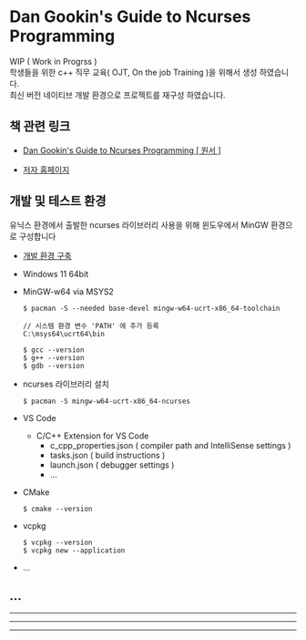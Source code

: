 # Dan Gookin's Guide to Ncurses Programming  

WIP ( Work in Progrss )  
학생들을 위한 c++ 직무 교육( OJT, On the job Training )을 위해서 생성 하였습니다.  
최신 버전 네이티브 개발 환경으로 프로젝트를 재구성 하였습니다.  


## 책 관련 링크  

- [Dan Gookin's Guide to Ncurses Programming [ 원서 ]](https://amzn.to/43K8oev)  

- [저자 홈페이지](https://c-for-dummies.com/ncurses/)  


## 개발 및 테스트 환경

유닉스 환경에서 출발한 ncurses 라이브러리 사용을 위해 윈도우에서 MinGW 환경으로 구성합니다  

- [개발 환경 구축](https://code.visualstudio.com/docs/cpp/config-mingw)  

- Windows 11 64bit  

- MinGW-w64 via MSYS2
  ```
  $ pacman -S --needed base-devel mingw-w64-ucrt-x86_64-toolchain
  ```
  ```
  // 시스템 환경 변수 'PATH' 에 추가 등록  
  C:\msys64\ucrt64\bin
  ```
  ```
  $ gcc --version
  $ g++ --version
  $ gdb --version
  ```

- ncurses 라이브러리 설치
  ```
  $ pacman -S mingw-w64-ucrt-x86_64-ncurses  
  ```

- VS Code  

  - C/C++ Extension for VS Code
    - c_cpp_properties.json ( compiler path and IntelliSense settings )  
    - tasks.json ( build instructions )  
    - launch.json ( debugger settings )  
    - ...

- CMake  
  ```
  $ cmake --version
  ```

- vcpkg  
  ```
  $ vcpkg --version
  $ vcpkg new --application
  ```
- ...


## ...

---
---
---
